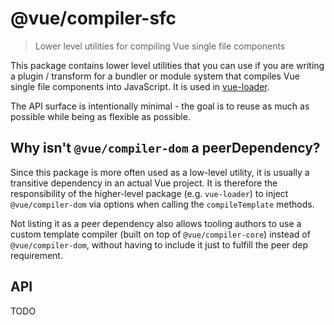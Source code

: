# @vue/compiler-sfc

> Lower level utilities for compiling Vue single file components

This package contains lower level utilities that you can use if you are writing a plugin / transform for a bundler or module system that compiles Vue single file components into JavaScript. It is used in [vue-loader](https://github.com/vuejs/vue-loader).

The API surface is intentionally minimal - the goal is to reuse as much as possible while being as flexible as possible.

## Why isn't `@vue/compiler-dom` a peerDependency?

Since this package is more often used as a low-level utility, it is usually a transitive dependency in an actual Vue project. It is therefore the responsibility of the higher-level package (e.g. `vue-loader`) to inject `@vue/compiler-dom` via options when calling the `compileTemplate` methods.

Not listing it as a peer dependency also allows tooling authors to use a custom template compiler (built on top of `@vue/compiler-core`) instead of `@vue/compiler-dom`, without having to include it just to fulfill the peer dep requirement.

## API

TODO
